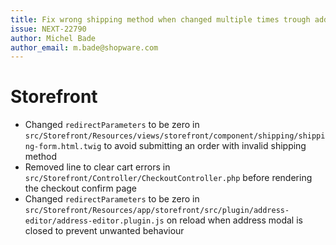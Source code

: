 ```yaml
---
title: Fix wrong shipping method when changed multiple times trough address
issue: NEXT-22790
author: Michel Bade
author_email: m.bade@shopware.com
---
```

# Storefront
* Changed `redirectParameters` to be zero in `src/Storefront/Resources/views/storefront/component/shipping/shipping-form.html.twig` to avoid submitting an order with invalid shipping method
* Removed line to clear cart errors in `src/Storefront/Controller/CheckoutController.php` before rendering the checkout confirm page
* Changed `redirectParameters` to be zero in `src/Storefront/Resources/app/storefront/src/plugin/address-editor/address-editor.plugin.js` on reload when address modal is closed to prevent unwanted behaviour
